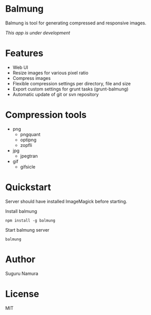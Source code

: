 
Balmung
==========

Balmung is tool for generating compressed and responsive images.

*This app is under development*

Features
==========

- Web UI
- Resize images for various pixel ratio
- Compress images
- Flexible compression settings per directory, file and size
- Export custom settings for grunt tasks (grunt-balmung)
- Automatic update of git or svn repository

Compression tools
==========

- png
  - pngquant
  - optipng
  - zopfli
- jpg
  - jpegtran
- gif
  - gifsicle

Quickstart
==========

Server should have installed ImageMagick before starting.

Install balmung

```
npm install -g balmung
```

Start balmung server

```
balmung
```

Author
==========
Suguru Namura

License
==========
MIT

